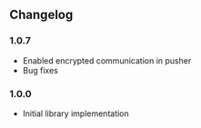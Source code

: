 ## Changelog

### 1.0.7
- Enabled encrypted communication in pusher
- Bug fixes

### 1.0.0
- Initial library implementation
